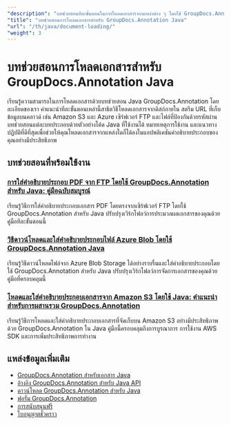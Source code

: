 ```yaml
---
"description": "บทช่วยสอนทีละขั้นตอนในการโหลดเอกสารจากแหล่งต่าง ๆ โดยใช้ GroupDocs.Annotation สำหรับ Java"
"title": "บทช่วยสอนการโหลดเอกสารสำหรับ GroupDocs.Annotation Java"
"url": "/th/java/document-loading/"
"weight": 3
---
```


# บทช่วยสอนการโหลดเอกสารสำหรับ GroupDocs.Annotation Java

เรียนรู้ความสามารถในการโหลดเอกสารด้วยบทช่วยสอน Java GroupDocs.Annotation โดยละเอียดของเรา คำแนะนำทีละขั้นตอนเหล่านี้สาธิตวิธีโหลดเอกสารจากดิสก์ภายใน สตรีม URL ที่เก็บข้อมูลบนคลาวด์ เช่น Amazon S3 และ Azure เซิร์ฟเวอร์ FTP และไฟล์ที่ป้องกันด้วยรหัสผ่าน บทช่วยสอนแต่ละบทประกอบด้วยตัวอย่างโค้ด Java ที่ใช้งานได้ หมายเหตุการใช้งาน และแนวทางปฏิบัติที่ดีที่สุดเพื่อช่วยให้คุณโหลดเอกสารจากแหล่งใดก็ได้ลงในแอปพลิเคชันคำอธิบายประกอบของคุณอย่างมีประสิทธิภาพ

## บทช่วยสอนที่พร้อมใช้งาน

### [การใส่คำอธิบายประกอบ PDF จาก FTP โดยใช้ GroupDocs.Annotation สำหรับ Java: คู่มือฉบับสมบูรณ์](./annotate-pdf-ftp-groupdocs-java/)
เรียนรู้วิธีการใส่คำอธิบายประกอบเอกสาร PDF โดยตรงจากเซิร์ฟเวอร์ FTP โดยใช้ GroupDocs.Annotation สำหรับ Java ปรับปรุงเวิร์กโฟลว์การประมวลผลเอกสารของคุณด้วยคู่มือทีละขั้นตอนนี้

### [วิธีดาวน์โหลดและใส่คำอธิบายประกอบไฟล์ Azure Blob โดยใช้ GroupDocs.Annotation Java](./download-annotate-azure-blob-groupdocs-java/)
เรียนรู้วิธีดาวน์โหลดไฟล์จาก Azure Blob Storage ได้อย่างราบรื่นและใส่คำอธิบายประกอบโดยใช้ GroupDocs.Annotation สำหรับ Java ปรับปรุงเวิร์กโฟลว์การจัดการเอกสารของคุณด้วยคู่มือที่ครอบคลุมนี้

### [โหลดและใส่คำอธิบายประกอบเอกสารจาก Amazon S3 โดยใช้ Java: คำแนะนำสำหรับการผสานรวม GroupDocs.Annotation](./annotate-documents-amazon-s3-java-groupdocs/)
เรียนรู้วิธีการโหลดและใส่คำอธิบายประกอบเอกสารที่จัดเก็บบน Amazon S3 อย่างมีประสิทธิภาพด้วย GroupDocs.Annotation ใน Java คู่มือนี้ครอบคลุมถึงการบูรณาการ การใช้งาน AWS SDK และการเพิ่มประสิทธิภาพการทำงาน

## แหล่งข้อมูลเพิ่มเติม

- [GroupDocs.Annotation สำหรับเอกสาร Java](https://docs.groupdocs.com/annotation/java/)
- [อ้างอิง GroupDocs.Annotation สำหรับ Java API](https://reference.groupdocs.com/annotation/java/)
- [ดาวน์โหลด GroupDocs.Annotation สำหรับ Java](https://releases.groupdocs.com/annotation/java/)
- [ฟอรั่ม GroupDocs.Annotation](https://forum.groupdocs.com/c/annotation)
- [การสนับสนุนฟรี](https://forum.groupdocs.com/)
- [ใบอนุญาตชั่วคราว](https://purchase.groupdocs.com/temporary-license/)